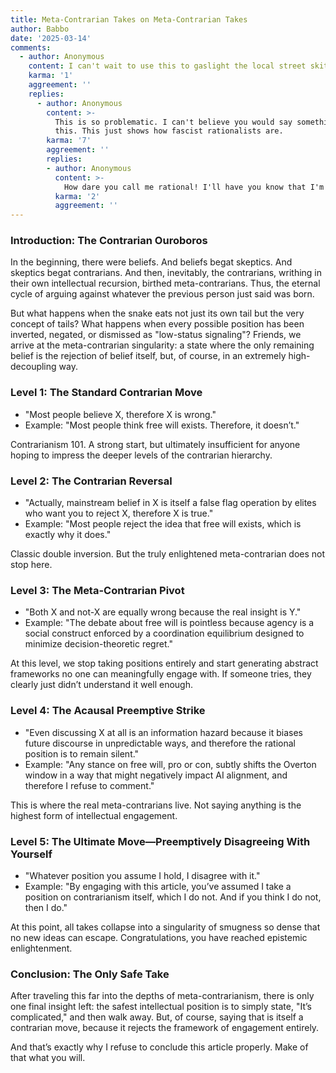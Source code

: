 ```yaml
---
title: Meta-Contrarian Takes on Meta-Contrarian Takes
author: Babbo
date: '2025-03-14'
comments:
  - author: Anonymous
    content: I can't wait to use this to gaslight the local street skitzo!
    karma: '1'
    aggreement: ''
    replies:
      - author: Anonymous
        content: >-
          This is so problematic. I can't believe you would say something like
          this. This just shows how fascist rationalists are.
        karma: '7'
        aggreement: ''
        replies:
        - author: Anonymous
          content: >-
            How dare you call me rational! I'll have you know that I'm probably even wronger than you!
          karma: '2'
          aggreement: ''
---
```


### Introduction: The Contrarian Ouroboros

In the beginning, there were beliefs. And beliefs begat skeptics. And skeptics begat contrarians. And then, inevitably, the contrarians, writhing in their own intellectual recursion, birthed meta-contrarians. Thus, the eternal cycle of arguing against whatever the previous person just said was born.

But what happens when the snake eats not just its own tail but the very concept of tails? What happens when every possible position has been inverted, negated, or dismissed as "low-status signaling"? Friends, we arrive at the meta-contrarian singularity: a state where the only remaining belief is the rejection of belief itself, but, of course, in an extremely high-decoupling way.

### Level 1: The Standard Contrarian Move

*   "Most people believe X, therefore X is wrong."
*   Example: "Most people think free will exists. Therefore, it doesn’t."

Contrarianism 101. A strong start, but ultimately insufficient for anyone hoping to impress the deeper levels of the contrarian hierarchy.

### Level 2: The Contrarian Reversal

*   "Actually, mainstream belief in X is itself a false flag operation by elites who want you to reject X, therefore X is true."
*   Example: "Most people reject the idea that free will exists, which is exactly why it does."

Classic double inversion. But the truly enlightened meta-contrarian does not stop here.

### Level 3: The Meta-Contrarian Pivot

*   "Both X and not-X are equally wrong because the real insight is Y."
*   Example: "The debate about free will is pointless because agency is a social construct enforced by a coordination equilibrium designed to minimize decision-theoretic regret."

At this level, we stop taking positions entirely and start generating abstract frameworks no one can meaningfully engage with. If someone tries, they clearly just didn’t understand it well enough.

### Level 4: The Acausal Preemptive Strike

*   "Even discussing X at all is an information hazard because it biases future discourse in unpredictable ways, and therefore the rational position is to remain silent."
*   Example: "Any stance on free will, pro or con, subtly shifts the Overton window in a way that might negatively impact AI alignment, and therefore I refuse to comment."

This is where the real meta-contrarians live. Not saying anything is the highest form of intellectual engagement.

### Level 5: The Ultimate Move—Preemptively Disagreeing With Yourself

*   "Whatever position you assume I hold, I disagree with it."
*   Example: "By engaging with this article, you’ve assumed I take a position on contrarianism itself, which I do not. And if you think I do not, then I do."

At this point, all takes collapse into a singularity of smugness so dense that no new ideas can escape. Congratulations, you have reached epistemic enlightenment.

### Conclusion: The Only Safe Take

After traveling this far into the depths of meta-contrarianism, there is only one final insight left: the safest intellectual position is to simply state, "It’s complicated," and then walk away. But, of course, saying that is itself a contrarian move, because it rejects the framework of engagement entirely.

And that’s exactly why I refuse to conclude this article properly. Make of that what you will.